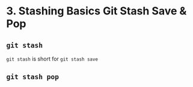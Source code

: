 # 3. Stashing Basics Git Stash Save & Pop

## `git stash`

`git stash` is short for `git stash save`

## `git stash pop`
